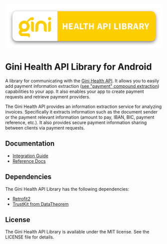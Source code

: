 ![Gini Health API Library for Android](./logo.png)

Gini Health API Library for Android
===================================

A library for communicating with the [Gini Health API](https://health-api.gini.net/documentation/v3/#gini-health-api-documentation-v3-0).
It allows you to easily add payment information extraction ([see "payment" compound extraction](https://health-api.gini.net/documentation/v3/#available-compound-extractions))
capabilities to your app. It also enables your app to create payment requests and retrieve payment providers.

The Gini Health API provides an information extraction service for analyzing invoices. Specifically it extracts information
such as the document sender or the payment relevant information (amount to pay, IBAN, BIC, payment reference, etc.).
It also provides secure payment information sharing between clients via payment requests.

Documentation
-------------

* [Integration Guide](https://developer.gini.net/gini-mobile-android/health-api-library/library/html/)
* [Reference Docs](https://developer.gini.net/gini-mobile-android/health-api-library/library/dokka/index.html)

Dependencies
------------

The Gini Health API Library has the following dependencies:

* [Retrofit2](https://square.github.io/retrofit/)
* [TrustKit from DataTheorem](https://github.com/datatheorem/TrustKit-Android)

License
-------

The Gini Health API Library is available under the MIT license. See the LICENSE file for details.
